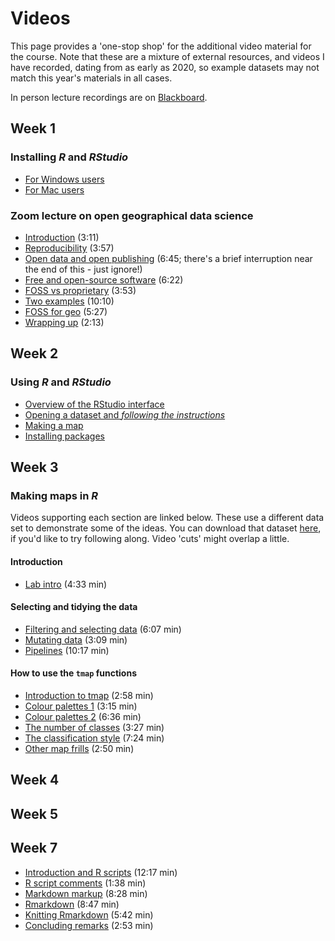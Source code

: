 # Videos
This page provides a 'one-stop shop' for the additional video material for the course. Note that these are a mixture of external resources, and videos I have recorded, dating from as early as 2020, so example datasets may not match this year's materials in all cases.

In person lecture recordings are on [Blackboard](https://blackboard.vuw.ac.nz "VUW Blackboard").

## Week 1
### Installing _R_ and _RStudio_
+ [For Windows users](https://www.youtube.com/watch?v=gx7A7C_wdyE)
+ [For Mac users](https://www.youtube.com/watch?v=by5HyJX6H1I)

### Zoom lecture on open geographical data science
+ [Introduction](https://southosullivan.com/geog315/video/lecture-on-open/geog315-01-2021-1.mp4) (3:11)
+ [Reproducibility](https://southosullivan.com/geog315/video/lecture-on-open/geog315-01-2021-2.mp4) (3:57)
+ [Open data and open publishing](https://southosullivan.com/geog315/video/lecture-on-open/geog315-01-2021-3.mp4) (6:45; there's a brief interruption near the end of this - just ignore!)
+ [Free and open-source software](https://southosullivan.com/geog315/video/lecture-on-open/geog315-01-2021-4.mp4) (6:22)
+ [FOSS vs proprietary](https://southosullivan.com/geog315/video/lecture-on-open/geog315-01-2021-5.mp4) (3:53)
+ [Two examples](https://southosullivan.com/geog315/video/lecture-on-open/geog315-01-2021-6.mp4) (10:10)
+ [FOSS for geo](https://southosullivan.com/geog315/video/lecture-on-open/geog315-01-2021-7.mp4) (5:27)
+ [Wrapping up](https://southosullivan.com/geog315/video/lecture-on-open/geog315-01-2021-8.mp4) (2:13)

## Week 2
### Using *R* and *RStudio*
+ [Overview of the RStudio interface](https://southosullivan.com/geog315/video/week-02-lab/geog315-week02-01-r-intro-overview-of-interface.mp4)
+ [Opening a dataset and *following the instructions*](https://southosullivan.com/geog315/video/week-02-lab/geog315-week02-02-r-intro-read-the-instructions.mp4)
+ [Making a map](https://southosullivan.com/geog315/video/week-02-lab/geog315-week02-03-r-intro-make-a-map.mp4)
+ [Installing packages](https://southosullivan.com/geog315/video/week-02-lab/geog315-week02-04-r-intro-installing-packages.mp4)

## Week 3
### Making maps in *R*
Videos supporting each section are linked below. These use a different data set to demonstrate some of the ideas. You can download that dataset [here](/labs/week-03/ak-region-ethnicity.gpkg?raw=true), if you'd like to try following along. Video 'cuts' might overlap a little.

#### Introduction
+ [Lab intro](https://southosullivan.com/geog315/video/week-03-lab/geog315-week03-01-making-maps-intro.mp4) (4:33 min)

#### Selecting and tidying the data
+ [Filtering and selecting data](https://southosullivan.com/geog315/video/week-03-lab/geog315-week03-02-making-maps-filter-and-select.mp4) (6:07 min)
+ [Mutating data](https://southosullivan.com/geog315/video/week-03-lab/geog315-week03-03-making-maps-mutate.mp4) (3:09 min)
+ [Pipelines](https://southosullivan.com/geog315/video/week-03-lab/geog315-week03-04-making-maps-tidy-pipelines.mp4) (10:17 min)

#### How to use the `tmap` functions
+ [Introduction to tmap](https://southosullivan.com/geog315/video/week-03-lab/geog315-week03-05-making-maps-tmap-intro.mp4) (2:58 min)
+ [Colour palettes 1](https://southosullivan.com/geog315/video/week-03-lab/geog315-week03-06-making-maps-tmap-palettes-1.mp4) (3:15 min)
+ [Colour palettes 2](https://southosullivan.com/geog315/video/week-03-lab/geog315-week03-07-making-maps-tmap-palettes-2.mp4) (6:36 min)
+ [The number of classes](https://southosullivan.com/geog315/video/week-03-lab/geog315-week03-08-making-maps-tmap-number-of-classes.mp4) (3:27 min)
+ [The classification style](https://southosullivan.com/geog315/video/week-03-lab/geog315-week03-09-making-maps-tmap-classification-styles.mp4) (7:24 min)
+ [Other map frills](https://southosullivan.com/geog315/video/week-03-lab/geog315-week03-10-making-maps-tmap-frills.mp4) (2:50 min)

## Week 4

## Week 5

## Week 7
+ [Introduction and R scripts](https://southosullivan.com/geog315/video/week-07-lab/geog315-week07-01-intro-and-R-scripts.mp4) (12:17 min)
+ [R script comments](https://southosullivan.com/geog315/video/week-07-lab/geog315-week07-02-R-script-comments.mp4) (1:38 min)
+ [Markdown markup](https://southosullivan.com/geog315/video/week-07-lab/geog315-week07-03-markdown.mp4) (8:28 min)
+ [Rmarkdown](https://southosullivan.com/geog315/video/week-07-lab/geog315-week07-04-rmarkdown.mp4) (8:47 min)
+ [Knitting Rmarkdown](https://southosullivan.com/geog315/video/week-07-lab/geog315-week07-05-knitting-rmarkdown.mp4) (5:42 min)
+ [Concluding remarks](https://southosullivan.com/geog315/video/week-07-lab/geog315-week07-06-wrapup.mp4) (2:53 min)
